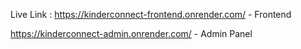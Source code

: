 Live Link : https://kinderconnect-frontend.onrender.com/ - Frontend

https://kinderconnect-admin.onrender.com/ - Admin Panel
